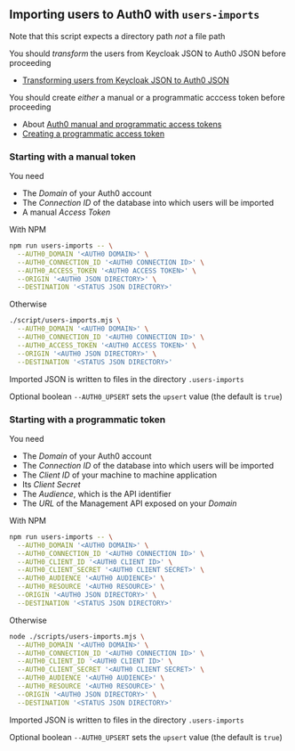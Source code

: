 ## Importing users to Auth0 with `users-imports`

Note that this script expects a directory path _not_ a file path

You should _transform_ the users from Keycloak JSON to Auth0 JSON before proceeding

- [Transforming users from Keycloak JSON to Auth0 JSON](./transforming-users-from-keycloak-json-to-auth0-json.md)

You should create _either_ a manual or a programmatic acccess token before proceeding

- About [Auth0 manual and programmatic access tokens](./auth0-manual-and-programmatic-access-tokens.md)
- [Creating a programmatic access token](./creating-a-programmatic-access-token.md)

### Starting with a manual token

You need

- The _Domain_ of your Auth0 account
- The _Connection ID_ of the database into which users will be imported
- A manual _Access Token_

With NPM

```bash
npm run users-imports -- \
  --AUTH0_DOMAIN '<AUTH0 DOMAIN>' \
  --AUTH0_CONNECTION_ID '<AUTH0 CONNECTION ID>' \
  --AUTH0_ACCESS_TOKEN '<AUTH0 ACCESS TOKEN>' \
  --ORIGIN '<AUTH0 JSON DIRECTORY>' \
  --DESTINATION '<STATUS JSON DIRECTORY>'
```

Otherwise

```bash
./script/users-imports.mjs \
  --AUTH0_DOMAIN '<AUTH0 DOMAIN>' \
  --AUTH0_CONNECTION_ID '<AUTH0 CONNECTION ID>' \
  --AUTH0_ACCESS_TOKEN '<AUTH0 ACCESS TOKEN>' \
  --ORIGIN '<AUTH0 JSON DIRECTORY>' \
  --DESTINATION '<STATUS JSON DIRECTORY>'
```

Imported JSON is written to files in the directory `.users-imports`

Optional boolean `--AUTH0_UPSERT` sets the `upsert` value (the default is `true`)

### Starting with a programmatic token

You need

- The _Domain_ of your Auth0 account
- The _Connection ID_ of the database into which users will be imported
- The _Client ID_ of your machine to machine application
- Its _Client Secret_
- The _Audience_, which is the API identifier
- The _URL_ of the Management API exposed on your _Domain_

With NPM

```bash
npm run users-imports -- \
  --AUTH0_DOMAIN '<AUTH0 DOMAIN>' \
  --AUTH0_CONNECTION_ID '<AUTH0 CONNECTION ID>' \
  --AUTH0_CLIENT_ID '<AUTH0 CLIENT ID>' \
  --AUTH0_CLIENT_SECRET '<AUTH0 CLIENT SECRET>' \
  --AUTH0_AUDIENCE '<AUTH0 AUDIENCE>' \
  --AUTH0_RESOURCE '<AUTH0 RESOURCE>' \
  --ORIGIN '<AUTH0 JSON DIRECTORY>' \
  --DESTINATION '<STATUS JSON DIRECTORY>'
```

Otherwise

```bash
node ./scripts/users-imports.mjs \
  --AUTH0_DOMAIN '<AUTH0 DOMAIN>' \
  --AUTH0_CONNECTION_ID '<AUTH0 CONNECTION ID>' \
  --AUTH0_CLIENT_ID '<AUTH0 CLIENT ID>' \
  --AUTH0_CLIENT_SECRET '<AUTH0 CLIENT SECRET>' \
  --AUTH0_AUDIENCE '<AUTH0 AUDIENCE>' \
  --AUTH0_RESOURCE '<AUTH0 RESOURCE>' \
  --ORIGIN '<AUTH0 JSON DIRECTORY>' \
  --DESTINATION '<STATUS JSON DIRECTORY>'
```

Imported JSON is written to files in the directory `.users-imports`

Optional boolean `--AUTH0_UPSERT` sets the `upsert` value (the default is `true`)
